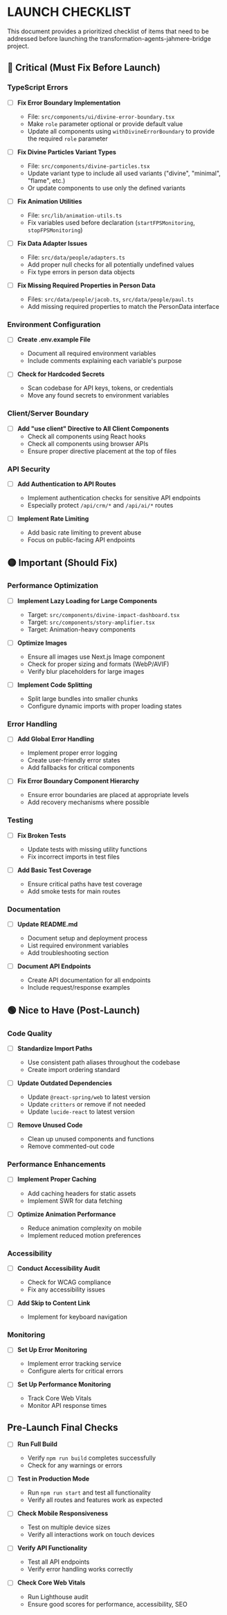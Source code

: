 # LAUNCH CHECKLIST

This document provides a prioritized checklist of items that need to be addressed before launching the transformation-agents-jahmere-bridge project.

## 🔴 Critical (Must Fix Before Launch)

### TypeScript Errors
- [ ] **Fix Error Boundary Implementation**
  - File: `src/components/ui/divine-error-boundary.tsx`
  - Make `role` parameter optional or provide default value
  - Update all components using `withDivineErrorBoundary` to provide the required `role` parameter

- [ ] **Fix Divine Particles Variant Types**
  - File: `src/components/divine-particles.tsx`
  - Update variant type to include all used variants ("divine", "minimal", "flame", etc.)
  - Or update components to use only the defined variants

- [ ] **Fix Animation Utilities**
  - File: `src/lib/animation-utils.ts`
  - Fix variables used before declaration (`startFPSMonitoring`, `stopFPSMonitoring`)

- [ ] **Fix Data Adapter Issues**
  - File: `src/data/people/adapters.ts`
  - Add proper null checks for all potentially undefined values
  - Fix type errors in person data objects

- [ ] **Fix Missing Required Properties in Person Data**
  - Files: `src/data/people/jacob.ts`, `src/data/people/paul.ts`
  - Add missing required properties to match the PersonData interface

### Environment Configuration
- [ ] **Create .env.example File**
  - Document all required environment variables
  - Include comments explaining each variable's purpose

- [ ] **Check for Hardcoded Secrets**
  - Scan codebase for API keys, tokens, or credentials
  - Move any found secrets to environment variables

### Client/Server Boundary
- [ ] **Add "use client" Directive to All Client Components**
  - Check all components using React hooks
  - Check all components using browser APIs
  - Ensure proper directive placement at the top of files

### API Security
- [ ] **Add Authentication to API Routes**
  - Implement authentication checks for sensitive API endpoints
  - Especially protect `/api/crm/*` and `/api/ai/*` routes

- [ ] **Implement Rate Limiting**
  - Add basic rate limiting to prevent abuse
  - Focus on public-facing API endpoints

## 🟡 Important (Should Fix)

### Performance Optimization
- [ ] **Implement Lazy Loading for Large Components**
  - Target: `src/components/divine-impact-dashboard.tsx`
  - Target: `src/components/story-amplifier.tsx`
  - Target: Animation-heavy components

- [ ] **Optimize Images**
  - Ensure all images use Next.js Image component
  - Check for proper sizing and formats (WebP/AVIF)
  - Verify blur placeholders for large images

- [ ] **Implement Code Splitting**
  - Split large bundles into smaller chunks
  - Configure dynamic imports with proper loading states

### Error Handling
- [ ] **Add Global Error Handling**
  - Implement proper error logging
  - Create user-friendly error states
  - Add fallbacks for critical components

- [ ] **Fix Error Boundary Component Hierarchy**
  - Ensure error boundaries are placed at appropriate levels
  - Add recovery mechanisms where possible

### Testing
- [ ] **Fix Broken Tests**
  - Update tests with missing utility functions
  - Fix incorrect imports in test files

- [ ] **Add Basic Test Coverage**
  - Ensure critical paths have test coverage
  - Add smoke tests for main routes

### Documentation
- [ ] **Update README.md**
  - Document setup and deployment process
  - List required environment variables
  - Add troubleshooting section

- [ ] **Document API Endpoints**
  - Create API documentation for all endpoints
  - Include request/response examples

## 🟢 Nice to Have (Post-Launch)

### Code Quality
- [ ] **Standardize Import Paths**
  - Use consistent path aliases throughout the codebase
  - Create import ordering standard

- [ ] **Update Outdated Dependencies**
  - Update `@react-spring/web` to latest version
  - Update `critters` or remove if not needed
  - Update `lucide-react` to latest version

- [ ] **Remove Unused Code**
  - Clean up unused components and functions
  - Remove commented-out code

### Performance Enhancements
- [ ] **Implement Proper Caching**
  - Add caching headers for static assets
  - Implement SWR for data fetching

- [ ] **Optimize Animation Performance**
  - Reduce animation complexity on mobile
  - Implement reduced motion preferences

### Accessibility
- [ ] **Conduct Accessibility Audit**
  - Check for WCAG compliance
  - Fix any accessibility issues

- [ ] **Add Skip to Content Link**
  - Implement for keyboard navigation

### Monitoring
- [ ] **Set Up Error Monitoring**
  - Implement error tracking service
  - Configure alerts for critical errors

- [ ] **Set Up Performance Monitoring**
  - Track Core Web Vitals
  - Monitor API response times

## Pre-Launch Final Checks

- [ ] **Run Full Build**
  - Verify `npm run build` completes successfully
  - Check for any warnings or errors

- [ ] **Test in Production Mode**
  - Run `npm run start` and test all functionality
  - Verify all routes and features work as expected

- [ ] **Check Mobile Responsiveness**
  - Test on multiple device sizes
  - Verify all interactions work on touch devices

- [ ] **Verify API Functionality**
  - Test all API endpoints
  - Verify error handling works correctly

- [ ] **Check Core Web Vitals**
  - Run Lighthouse audit
  - Ensure good scores for performance, accessibility, SEO 
